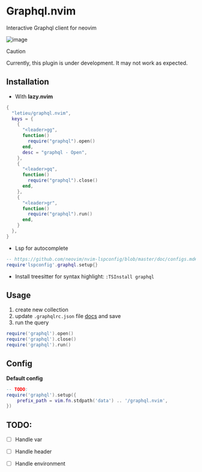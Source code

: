 # Graphql.nvim

Interactive Graphql client for neovim

![image](https://github.com/user-attachments/assets/57ac520e-b6ce-4e92-b179-b1cefabd8ec7)

> [!CAUTION]
> Currently, this plugin is under development. It may not work as expected.

## Installation

* With **lazy.nvim**
```lua
{
  "letieu/graphql.nvim",
  keys = {
    {
      "<leader>gg",
      function()
        require("graphql").open()
      end,
      desc = "graphql - Open",
    },
    {
      "<leader>gq",
      function()
        require("graphql").close()
      end,
    },
    {
      "<leader>gr",
      function()
        require("graphql").run()
      end,
    }
  },
}
```

* Lsp for autocomplete
```lua
-- https://github.com/neovim/nvim-lspconfig/blob/master/doc/configs.md#graphql 
require'lspconfig'.graphql.setup{}
```

* Install treesitter for syntax highlight: `:TSInstall graphql`
 

## Usage

1. create new collection
2. update `.graphqlrc.json` file [docs](https://the-guild.dev/graphql/config/docs) and save
3. run the query

```lua
require('graphql').open()
require('graphql').close()
require('graphql').run()
```

## Config

**Default config**

```lua
-- TODO:
require('graphql').setup({
    prefix_path = vim.fn.stdpath('data') .. '/graphql.nvim',
})

```
## TODO:
- [ ] Handle var
- [ ] Handle header
- [ ] Handle environment

